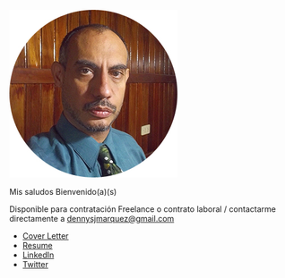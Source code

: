 ![](https://raw.githubusercontent.com/dennysjmarquez/portfolio/master/den2foto.jpg)

Mis saludos Bienvenido(a)(s)

Disponible para contratación Freelance o contrato laboral / contactarme directamente a dennysjmarquez@gmail.com


 * [Cover Letter](https://dennysjmarquez.github.io/portfolio/Cover-Letter.pdf)
 * [Resume](https://dennysjmarquez.github.io/portfolio/Resume.pdf)
 * [LinkedIn](https://www.linkedin.com/in/dennysjmarquez/)
 * [Twitter](https://twitter.com/infocodes)
 

